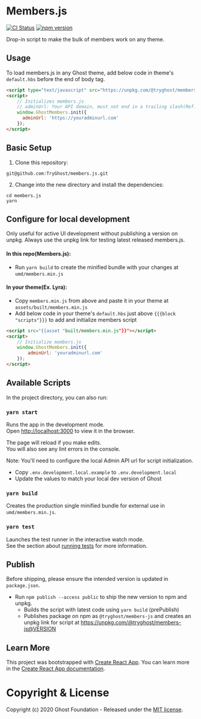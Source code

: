 # Members.js

[![CI Status](https://github.com/TryGhost/members.js/workflows/Test/badge.svg?branch=master)](https://github.com/TryGhost/Ghost-CLI/actions)
[![npm version](https://badge.fury.io/js/%40tryghost%2Fmembers-js.svg)](https://badge.fury.io/js/%40tryghost%2Fmembers-js)

Drop-in script to make the bulk of members work on any theme.

## Usage

To load members.js in any Ghost theme, add below code in theme's `default.hbs` before the end of body tag.

```html
<script type="text/javascript" src="https://unpkg.com/@tryghost/members-js@0.2.0"></script>
<script>
    // Initializes members.js
    // adminUrl: Your API domain, must not end in a trailing slash(Ref: https://ghost.org/docs/api/v3/javascript/admin/#authentication)
    window.GhostMembers.init({
      adminUrl: 'https://youradminurl.com'
    });
</script>
```

## Basic Setup

1. Clone this repository:

```shell
git@github.com:TryGhost/members.js.git
```

2. Change into the new directory and install the dependencies:

```shell
cd members.js
yarn
```

## Configure for local development

Only useful for active UI development without publishing a version on unpkg. Always use the unpkg link for testing latest released members.js.

#### In this repo(Members.js):

- Run `yarn build` to create the minified bundle with your changes at `umd/members.min.js`

#### In your theme(Ex. Lyra):

- Copy `members.min.js` from above and paste it in your theme at `assets/built/members.min.js`
- Add below code in your theme's `default.hbs` just above `{{{block "scripts"}}}` to add and initialize members script
```html
<script src="{{asset "built/members.min.js"}}"></script>
<script>
    // Initialize members.js
    window.GhostMembers.init({
        adminUrl: 'youradminurl.com'
    });
</script>
```

## Available Scripts

In the project directory, you can also run:

### `yarn start`

Runs the app in the development mode.<br />
Open [http://localhost:3000](http://localhost:3000) to view it in the browser.

The page will reload if you make edits.<br />
You will also see any lint errors in the console.

Note: You'll need to configure the local Admin API url for script initialization.
- Copy `.env.development.local.example` to `.env.development.local`
- Update the values to match your local dev version of Ghost

### `yarn build`

Creates the production single minified bundle for external use in `umd/members.min.js`.  <br />

### `yarn test`

Launches the test runner in the interactive watch mode.<br />
See the section about [running tests](https://facebook.github.io/create-react-app/docs/running-tests) for more information.


## Publish

Before shipping, please ensure the intended version is updated in `package.json`.

- Run `npm publish --access public` to ship the new version to npm and unpkg.
    - Builds the script with latest code using `yarn build` (prePublish)
    - Publishes package on npm as `@tryghost/members-js` and creates an unpkg link for script at https://unpkg.com/@tryghost/members-js@VERSION

## Learn More

This project was bootstrapped with [Create React App](https://github.com/facebook/create-react-app).
You can learn more in the [Create React App documentation](https://facebook.github.io/create-react-app/docs/getting-started).

# Copyright & License

Copyright (c) 2020 Ghost Foundation - Released under the [MIT license](LICENSE).